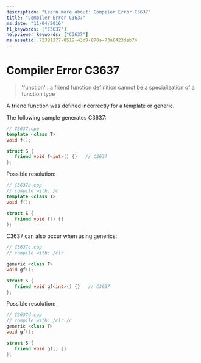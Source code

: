 ```yaml
---
description: "Learn more about: Compiler Error C3637"
title: "Compiler Error C3637"
ms.date: "11/04/2016"
f1_keywords: ["C3637"]
helpviewer_keywords: ["C3637"]
ms.assetid: 72391377-8519-43d9-870a-73a6423deb74
---
```

# Compiler Error C3637

> 'function' : a friend function definition cannot be a specialization of a function type

A friend function was defined incorrectly for a template or generic.

The following sample generates C3637:

```cpp
// C3637.cpp
template <class T>
void f();

struct S {
   friend void f<int>() {}   // C3637
};
```

Possible resolution:

```cpp
// C3637b.cpp
// compile with: /c
template <class T>
void f();

struct S {
   friend void f() {}
};
```

C3637 can also occur when using generics:

```cpp
// C3637c.cpp
// compile with: /clr

generic <class T>
void gf();

struct S {
   friend void gf<int>() {}   // C3637
};
```

Possible resolution:

```cpp
// C3637d.cpp
// compile with: /clr /c
generic <class T>
void gf();

struct S {
   friend void gf() {}
};
```
